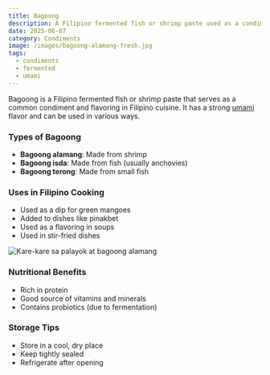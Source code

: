```yaml
---
title: Bagoong
description: A Filipino fermented fish or shrimp paste used as a condiment and flavoring
date: 2025-06-07
category: Condiments
image: /images/bagoong-alamang-fresh.jpg
tags:
  - condiments
  - fermented
  - umami
---
```


Bagoong is a Filipino fermented fish or shrimp paste that serves as a common condiment and flavoring in Filipino cuisine. It has a strong [umami](/glossary/umami) flavor and can be used in various ways.

### Types of Bagoong

- **Bagoong alamang**: Made from shrimp
- **Bagoong isda**: Made from fish (usually anchovies)
- **Bagoong terong**: Made from small fish

### Uses in Filipino Cooking

- Used as a dip for green mangoes
- Added to dishes like pinakbet
- Used as a flavoring in soups
- Used in stir-fried dishes

![Kare-kare sa palayok at bagoong alamang](/images/kare-kare-palayok-bagoong.jpg)

### Nutritional Benefits

- Rich in protein
- Good source of vitamins and minerals
- Contains probiotics (due to fermentation)

### Storage Tips

- Store in a cool, dry place
- Keep tightly sealed
- Refrigerate after opening
